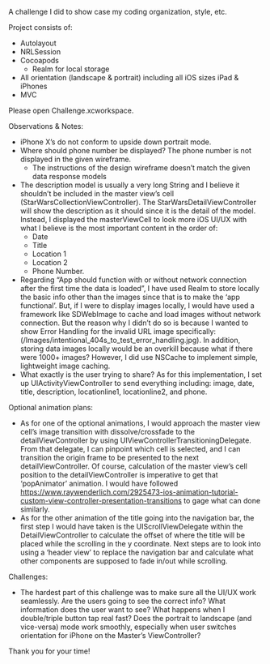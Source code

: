 A challenge I did to show case my coding organization, style, etc.

Project consists of:
- Autolayout
- NRLSession
- Cocoapods
    - Realm for local storage
- All orientation (landscape & portrait) including all iOS sizes iPad & iPhones
- MVC

Please open Challenge.xcworkspace.

Observations & Notes:
- iPhone X’s do not conform to upside down portrait mode.
- Where should phone number be displayed? The phone number is not displayed in the given wireframe.
    - The instructions of the design wireframe doesn’t match the given data response models
- The description model is usually a very long String and I believe it shouldn’t be included in the master view’s cell (StarWarsCollectionViewController). The StarWarsDetailViewController will show the description as it should since it is the detail of the model. Instead, I displayed the masterViewCell to look more iOS UI/UX with what I believe is the most important content in the order of:
    - Date
    - Title
    - Location 1
    - Location 2
    - Phone Number.
- Regarding “App should function with or without network connection after the first time the data is loaded”,  I have used Realm to store locally the basic info other than the images since that is to make the ‘app functional’. But, if I were to display images locally, I would have used a framework like SDWebImage to cache and load images without network connection. But the reason why I didn’t do so is because I wanted to show Error Handling for the invalid URL image specifically: (/Images/intentional_404s_to_test_error_handling.jpg). In addition, storing data images locally would be an overkill because what if there were 1000+ images? However, I did use NSCache to implement simple, lightweight image caching.
- What exactly is the user trying to share? As for this implementation, I set up UIActivityViewController to send everything including: image, date, title, description, locationline1, locationline2, and phone.

Optional animation plans:
- As for one of the optional animations, I would approach the master view cell’s image transition with dissolve/crossfade to the detailViewController by using UIViewControllerTransitioningDelegate. From that delegate, I can pinpoint which cell is selected, and I can transition the origin frame to be presented to the next detailViewController. Of course, calculation of the master view’s cell position to the detailViewController is imperative to get that ‘popAnimator’ animation. I would have followed https://www.raywenderlich.com/2925473-ios-animation-tutorial-custom-view-controller-presentation-transitions to gage what can done similarly.
- As for the other animation of the title going into the navigation bar, the first step I would have taken is the UIScrollViewDelegate within the DetailViewController to calculate the offset of where the title will be placed while the scrolling in the y coordinate. Next steps are to look into using a ‘header view’ to replace the navigation bar and calculate what other components are supposed to fade in/out while scrolling.

Challenges:
- The hardest part of this challenge was to make sure all the UI/UX work seamlessly. Are the users going to see the correct info? What information does the user want to see? What happens when I double/triple button tap real fast? Does the portrait to landscape (and vice-versa) mode work smoothly, especially when user switches orientation for iPhone on the Master’s ViewController?


Thank you for your time!
